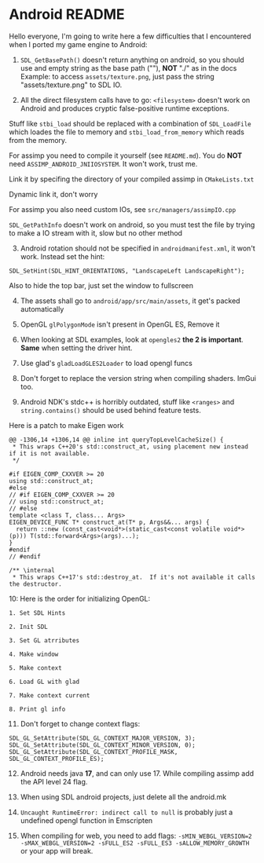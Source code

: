 # Android README

Hello everyone, I'm going to write here a few difficulties that I encountered when I ported my game engine to Android:

1. `SDL_GetBasePath()` doesn't return anything on android, so you should use and empty string as the base path (""), __NOT__ "./" as in the docs
Example: to access `assets/texture.png`, just pass the string "assets/texture.png" to SDL IO.

2. All the direct filesystem calls have to go: `<filesystem>` doesn't work on Android and produces cryptic false-positive runtime exceptions. 

Stuff like `stbi_load` should be replaced with  a combination of `SDL_LoadFile` which loades the file to memory and `stbi_load_from_memory` which reads from the memory.

For assimp you need to compile it yourself (see `README.md`). You do __NOT__ need `ASSIMP_ANDROID_JNIIOSYSTEM`. It won't work, trust me.

Link it by specifing the directory of your compiled assimp in `CMakeLists.txt`

Dynamic link it, don't worry

For assimp you also need custom IOs, see `src/managers/assimpIO.cpp`

`SDL_GetPathInfo` doesn't work on android, so you must test the file by trying to make a IO stream with it, slow but no other method

3. Android rotation should not be specified in `androidmanifest.xml`, it won't work. Instead set the hint:

```
SDL_SetHint(SDL_HINT_ORIENTATIONS, "LandscapeLeft LandscapeRight");
```

Also to hide the top bar, just set the window to fullscreen

4. The assets shall go to `android/app/src/main/assets`, it get's packed automatically

5. OpenGL `glPolygonMode` isn't present in OpenGL ES, Remove it

6. When looking at SDL examples, look at `opengles2` __the 2 is important__. __Same__ when setting the driver hint.

7. Use glad's `gladLoadGLES2Loader` to load opengl funcs

8. Don't forget to replace the version string when compiling shaders. ImGui too.

9. Android NDK's stdc++ is horribly outdated, stuff like `<ranges>` and `string.contains()` should be used behind feature tests.

Here is a patch to make Eigen work

```
@@ -1306,14 +1306,14 @@ inline int queryTopLevelCacheSize() {
 * This wraps C++20's std::construct_at, using placement new instead if it is not available.
 */

#if EIGEN_COMP_CXXVER >= 20
using std::construct_at;
#else
// #if EIGEN_COMP_CXXVER >= 20
// using std::construct_at;
// #else
template <class T, class... Args>
EIGEN_DEVICE_FUNC T* construct_at(T* p, Args&&... args) {
  return ::new (const_cast<void*>(static_cast<const volatile void*>(p))) T(std::forward<Args>(args)...);
}
#endif
// #endif

/** \internal
 * This wraps C++17's std::destroy_at.  If it's not available it calls the destructor.
```

10: Here is the order for initializing OpenGL:

    1. Set SDL Hints
    
    2. Init SDL

    3. Set GL atrributes

    4. Make window

    5. Make context

    6. Load GL with glad

    7. Make context current

    8. Print gl info

11. Don't forget to change context flags:

```
SDL_GL_SetAttribute(SDL_GL_CONTEXT_MAJOR_VERSION, 3);
SDL_GL_SetAttribute(SDL_GL_CONTEXT_MINOR_VERSION, 0);
SDL_GL_SetAttribute(SDL_GL_CONTEXT_PROFILE_MASK, SDL_GL_CONTEXT_PROFILE_ES);
```

12. Android needs java __17__, and can only use 17. While compiling assimp add the API level 24 flag.

13. When using SDL android projects, just delete all the android.mk

14. `Uncaught RuntimeError: indirect call to null` is probably just a undefined opengl function in Emscripten

15. When compiling for web, you need to add flags: `-sMIN_WEBGL_VERSION=2 -sMAX_WEBGL_VERSION=2 -sFULL_ES2 -sFULL_ES3 -sALLOW_MEMORY_GROWTH` or your app will break.
